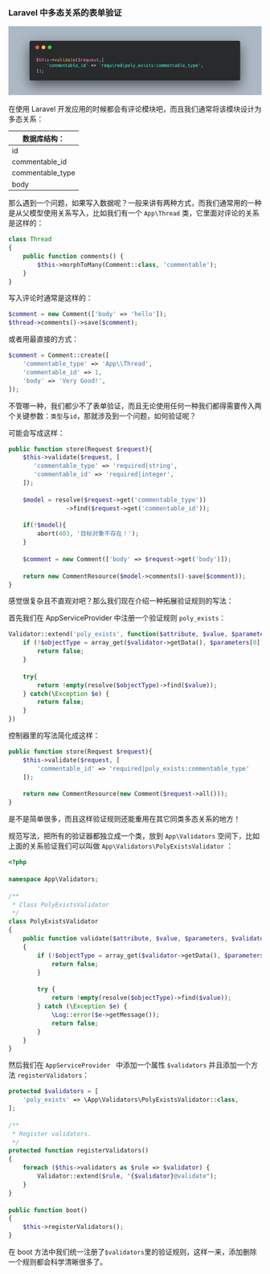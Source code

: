 ###                           Laravel 中多态关系的表单验证                        

![](https://raw.githubusercontent.com/Oyxiaoxi/Code-Tips/master/Laravel/Form%20validation%20for%20polymorphic%20relationships/images/pic01.png)

在使用 Laravel 开发应用的时候都会有评论模块吧，而且我们通常将该模块设计为多态关系：

| 数据库结构：     |
| ---------------- |
| id               |
| commentable_id   |
| commentable_type |
| body             |

那么遇到一个问题，如果写入数据呢？一般来讲有两种方式，而我们通常用的一种是从父模型使用关系写入，比如我们有一个 `App\Thread` 类，它里面对评论的关系是这样的：

```php
class Thread
{
    public function comments() {
        $this->morphToMany(Comment::class, 'commentable');
    }
}
```

写入评论时通常是这样的：

```php
$comment = new Comment(['body' => 'hello']);
$thread->comments()->save($comment);
```

或者用最直接的方式：

```php
$comment = Comment::create([
    'commentable_type' => 'App\\Thread',
    'commentable_id' => 1,
    'body' => 'Very Good!',
]);
```

不管哪一种，我们都少不了表单验证，而且无论使用任何一种我们都得需要传入两个关键参数：`类型`与`id`，那就涉及到一个问题，如何验证呢？

可能会写成这样：

```php
public function store(Request $request){
    $this->validate($request, [
       'commentable_type' => 'required|string',
       'commentable_id' => 'required|integer',
    ]);
    
    $model = resolve($request->get('commentable_type'))
                ->find($request->get('commentable_id'));
    
    if(!$model){
        abort(403, '目标对象不存在！');
    }
    
    $comment = new Comment(['body' => $request->get('body')]);
    
    return new CommentResource($model->comments()-save($comment));
}
```

感觉很复杂且不直观对吧？那么我们现在介绍一种拓展验证规则的写法：

首先我们在 AppServiceProvider 中注册一个验证规则 `poly_exists`：

```php
Validator::extend('poly_exists', function($attribute, $value, $parameters, $validator){
    if (!$objectType = array_get($validator->getData(), $parameters[0], false)) {
        return false;
    }
    
    try{
        return !empty(resolve($objectType)->find($value));
    } catch(\Exception $e) {
        return false;
    }
})
```

控制器里的写法简化成这样：

```php
public function store(Request $request){
    $this->validate($request, [
        'commentable_id' => 'required|poly_exists:commentable_type'
    ]);
    
    return new CommentResource(new Comment($request->all()));
}
```

是不是简单很多，而且这样验证规则还能重用在其它同类多态关系的地方！

规范写法，把所有的验证器都独立成一个类，放到 `App\Validators` 空间下，比如上面的关系验证我们可以叫做 `App\Validators\PolyExistsValidator` ：

```php
<?php

namespace App\Validators;

/**
 * Class PolyExistsValidator
 */
class PolyExistsValidator
{
    public function validate($attribute, $value, $parameters, $validator)
    {
        if (!$objectType = array_get($validator->getData(), $parameters[0], false)) {
            return false;
        }

        try {
            return !empty(resolve($objectType)->find($value));
        } catch (\Exception $e) {
            \Log::error($e->getMessage());
            return false;
        }
    }
}
```

然后我们在 `AppServiceProvider ` 中添加一个属性 `$validators` 并且添加一个方法 `registerValidators`：

```php
protected $validators = [
  	'poly_exists' => \App\Validators\PolyExistsValidator::class,  
];

/**
 * Register validators.
 */
protected function registerValidators()
{
    foreach ($this->validators as $rule => $validator) {
        Validator::extend($rule, "{$validator}@validate");
    }
}

public function boot()
{
    $this->registerValidators();
}

```

在 boot 方法中我们统一注册了`$validators`里的验证规则，这样一来，添加删除一个规则都会科学清晰很多了。